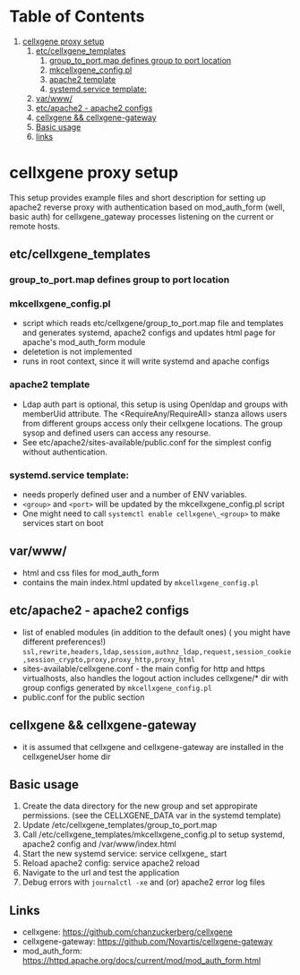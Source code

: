 
# Table of Contents

1.  [cellxgene proxy setup](#org8535249)
    1.  [etc/cellxgene_templates](#org70b949b)
        1.  [group_to_port.map defines group to port location](#org2593de5)
        2.  [mkcellxgene_config.pl](#org9d9afed)
        3.  [apache2 template](#orga8e4ab3)
        4.  [systemd.service template:](#org2413369)
    2.  [var/www/](#org90a423a)
    3.  [etc/apache2 - apache2 configs](#org352083b)
    4.  [cellxgene && cellxgene-gateway](#org0b8bc08)
    5.  [Basic usage](#orgbaa67c6)
    6.  [links](#orga301c60)


<a id="org8535249"></a>

# cellxgene proxy setup

This setup provides example files and short description for setting up apache2 reverse proxy with 
authentication based on mod_auth_form (well, basic auth) for cellxgene_gateway processes listening 
on the current or remote hosts.


<a id="org70b949b"></a>

## etc/cellxgene_templates


<a id="org2593de5"></a>

### group_to_port.map defines group to port location


<a id="org9d9afed"></a>

### mkcellxgene_config.pl

-   script which reads etc/cellxgene/group_to_port.map file and templates and generates systemd, apache2 configs
    and updates html page for apache's mod_auth_form module
-   deletetion is not implemented
-   runs in root context, since it will write systemd and apache configs


<a id="orga8e4ab3"></a>

### apache2 template

-   Ldap auth part is optional, this setup is using Openldap and groups with memberUid attribute.
    The <RequireAny/RequireAll> stanza allows users from different groups access only their cellxgene locations. 
    The group sysop and defined users can access any resourse.
-   See etc/apache2/sites-available/public.conf for the simplest config without authentication.


<a id="org2413369"></a>

### systemd.service template:

-   needs properly defined user and a number of ENV variables.
-   `<group>` and `<port>` will be updated by the mkcellxgene_config.pl script
-   One might need to call  `systemctl enable cellxgene\_<group>` to make services start on boot


<a id="org90a423a"></a>

## var/www/

-   html and css files for mod_auth_form
-   contains the main index.html updated by `mkcellxgene_config.pl`


<a id="org352083b"></a>

## etc/apache2 - apache2 configs

-   list of enabled modules (in addition to the default ones) ( you might have different preferences!)
    `ssl,rewrite,headers,ldap,session,authnz_ldap,request,session_cookie,session_crypto,proxy,proxy_http,proxy_html`
-   sites-available/cellxgene.conf - the main config for http and https virtualhosts, also handles the logout action
    includes cellxgene/\* dir with group configs generated by `mkcellxgene_config.pl`
-   public.conf for the public section


<a id="org0b8bc08"></a>

## cellxgene && cellxgene-gateway

-   it is assumed that cellxgene and cellxgene-gateway are installed in the cellxgeneUser home dir


<a id="orgbaa67c6"></a>

## Basic usage

1.  Create the data directory for the new group and set appropirate permissions.
    (see the CELLXGENE_DATA var in the systemd template)
2.  Update /etc/cellxgene_templates/group_to_port.map
3.  Call /etc/cellxgene_templates/mkcellxgene_config.pl <group> to setup systemd, apache2 config 
    and /var/www/index.html
4.  Start the new systemd service: service cellxgene\_<group> start
5.  Reload apache2 config: service apache2 reload
6.  Navigate to the url and test the application
7.  Debug errors with `journalctl -xe` and (or) apache2 error log files


<a id="orga301c60"></a>

## Links

-   cellxgene: <https://github.com/chanzuckerberg/cellxgene>
-   cellxgene-gateway: <https://github.com/Novartis/cellxgene-gateway>
-   mod_auth_form: <https://httpd.apache.org/docs/current/mod/mod_auth_form.html>

